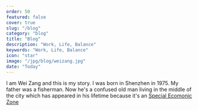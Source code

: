 ```yaml
---
order: 50
featured: false
cover: true
slug: "/blog"
category: "blog"
title: "Blog"
description: "Work, Life, Balance"
keywords: "Work, Life, Balance"
icon: "star"
image: "/jpg/blog/weizang.jpg"
date: "Today"
---
```

I am Wei Zang and this is my story. I was born in Shenzhen in 1975. My father was a fisherman. Now he's a confused old man living in the middle of the city which has appeared in his lifetime because it's an [Special Ecomonic Zone](https://en.wikipedia.org/wiki/Special_economic_zones_of_China)